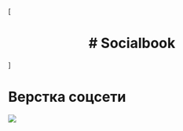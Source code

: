 [<h1 align="center"># Socialbook</h1>]
 <h1> Верстка соцсети</h1>
<img src="https://img.shields.io/github/languages/code-size/Dmitriy-Rassol/SocialBook">
